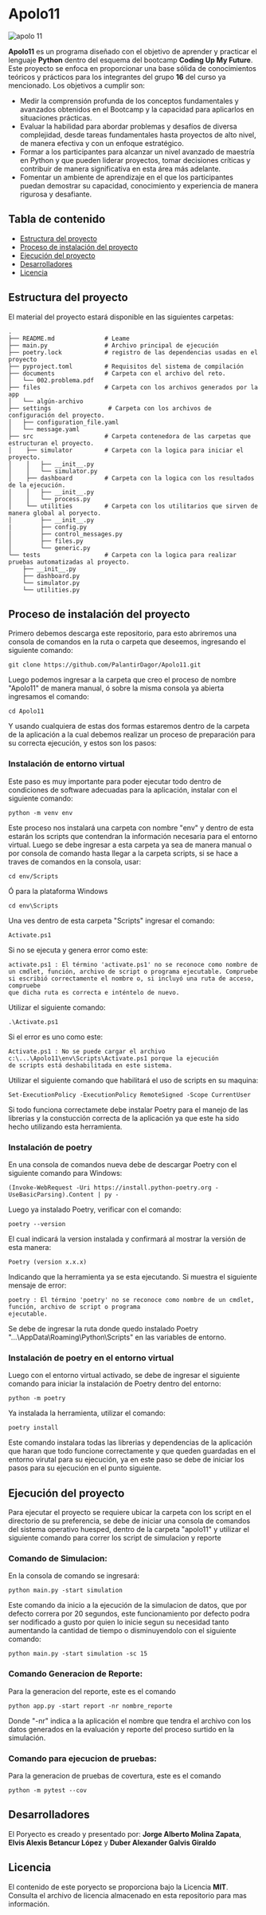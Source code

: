 # Apolo11
<img src="https://upload.wikimedia.org/wikipedia/commons/thumb/2/27/Apollo_11_insignia.png/800px-Apollo_11_insignia.png" alt="apolo 11" border="0"/>



**Apolo11** es un programa diseñado con el objetivo de aprender y practicar el lenguaje **Python** dentro del esquema del bootcamp **Coding Up My Future**. Este proyecto se enfoca en proporcionar una base sólida de conocimientos teóricos y prácticos para los integrantes del grupo **16** del curso ya mencionado. Los objetivos a cumplir son:

- Medir la comprensión profunda de los conceptos fundamentales y avanzados
obtenidos en el Bootcamp y la capacidad para aplicarlos en situaciones 
prácticas.
- Evaluar la habilidad para abordar problemas y desafíos de diversa complejidad, 
desde tareas fundamentales hasta proyectos de alto nivel, de manera efectiva y 
con un enfoque estratégico.
- Formar a los participantes para alcanzar un nivel avanzado de maestría en 
Python y que pueden liderar proyectos, tomar decisiones críticas y contribuir 
de manera significativa en esta área más adelante.
- Fomentar un ambiente de aprendizaje en el que los participantes puedan 
demostrar su capacidad, conocimiento y experiencia de manera rigurosa y 
desafiante.

## Tabla de contenido

- [Estructura del proyecto](#estructura-del-proyecto)
- [Proceso de instalación del proyecto](#proceso-de-instalación-del-proyecto)
- [Ejecución del proyecto](#ejecución-del-proyecto)
- [Desarrolladores](#desarrolladores)
- [Licencia](#licencia)

## Estructura del proyecto

El material del proyecto estará disponible en las siguientes carpetas: 


```linux
.
├── README.md              # Leame
├── main.py                # Archivo principal de ejecución
├── poetry.lock            # registro de las dependencias usadas en el proyecto
├── pyproject.toml         # Requisitos del sistema de compilación
├── documents              # Carpeta con el archivo del reto.
│   └── 002.problema.pdf
├── files                  # Carpeta con los archivos generados por la app 
│   └── algún-archivo
├── settings                # Carpeta con los archivos de configuración del proyecto.
│   ├── configuration_file.yaml
│   └── message.yaml
├── src                    # Carpeta contenedora de las carpetas que estructuran el proyecto.
│    ├── simulator         # Carpeta con la logica para iniciar el proyecto.
│    │   ├── __init__.py
│    │   └── simulator.py
│    ├── dashboard         # Carpeta con la logica con los resultados de la ejecución.
│    │   ├── __init__.py
│    │   └── process.py
│    └── utilities         # Carpeta con los utilitarios que sirven de manera global al poryecto.
│        ├── __init__.py
|        ├── config.py  
│        ├── control_messages.py
│        ├── files.py
│        └── generic.py
└── tests                  # Carpeta con la logica para realizar pruebas automatizadas al proyecto.
    ├── __init__.py
    ├── dashboard.py
    └── simulator.py 
    └── utilities.py          
```


## Proceso de instalación del proyecto

Primero debemos descarga este repositorio, para esto abriremos una consola de comandos en la ruta o carpeta que deseemos, ingresando el siguiente comando:
```
git clone https://github.com/PalantirDagor/Apolo11.git
```
Luego podemos ingresar a la carpeta que creo el proceso de nombre "Apolo11" de manera manual, ó sobre la misma consola ya abierta ingresamos el comando: 
```
cd Apolo11
```
Y usando cualquiera de estas dos formas estaremos dentro de la carpeta de la aplicación a la cual debemos realizar un proceso de preparación para su correcta ejecución, y estos son los pasos:

### Instalación de entorno virtual
Este paso es muy importante para poder ejecutar todo dentro de condiciones de software adecuadas para la aplicación, instalar con el siguiente comando:
```
python -m venv env
```
Este proceso nos instalará una carpeta con nombre "env" y dentro de esta estarán los scripts que contendran la información necesaria para el entorno virtual.
Luego se debe ingresar a esta carpeta ya sea de manera manual o por consola de comando hasta llegar a la carpeta scripts, si se hace a traves de comandos en la consola, usar:
```
cd env/Scripts
```
Ó para la plataforma Windows
```
cd env\Scripts
```
Una ves dentro de esta carpeta "Scripts" ingresar el comando:
```
Activate.ps1
```
Si no se ejecuta y genera error como este:
```
activate.ps1 : El término 'activate.ps1' no se reconoce como nombre de un cmdlet, función, archivo de script o programa ejecutable. Compruebe si escribió correctamente el nombre o, si incluyó una ruta de acceso, compruebe 
que dicha ruta es correcta e inténtelo de nuevo.
```
Utilizar el siguiente comando:
```
.\Activate.ps1
```
Si el error es uno como este:
```
Activate.ps1 : No se puede cargar el archivo c:\...\Apolo11\env\Scripts\Activate.ps1 porque la ejecución    
de scripts está deshabilitada en este sistema.
```
Utilizar el siguiente comando que habilitará el uso de scripts en su maquina:
```
Set-ExecutionPolicy -ExecutionPolicy RemoteSigned -Scope CurrentUser
```
Si todo funciona correctamete debe instalar Poetry para el manejo de las librerias y la constucción correcta de la aplicación ya que este ha sido hecho utilizando esta herramienta.

### Instalación de poetry
En una consola de comandos nueva debe de descargar Poetry con el siguiente comando para Windows:
```
(Invoke-WebRequest -Uri https://install.python-poetry.org -UseBasicParsing).Content | py -
```
Luego ya instalado Poetry, verificar con el comando:
```
poetry --version
```
El cual indicará la version instalada y confirmará al mostrar la versión de esta manera:
```
Poetry (version x.x.x)
```
Indicando que la herramienta ya se esta ejecutando. Si muestra el siguiente mensaje de error:
```
poetry : El término 'poetry' no se reconoce como nombre de un cmdlet, función, archivo de script o programa
ejecutable.
```
Se debe de  ingresar la ruta donde quedo instalado Poetry "...\AppData\Roaming\Python\Scripts" en las variables de entorno.

### Instalación de poetry en el entorno virtual
Luego con el entorno virtual activado, se debe de ingresar el siguiente comando para iniciar la instalación de Poetry dentro del entorno:
```
python -m poetry
```
Ya instalada la herramienta, utilizar el comando:
```
poetry install
```
Este comando instalara todas las librerias y dependencias de la aplicación que haran que todo funcione correctamente y que queden guardadas en el entorno virutal para su ejecución, ya en este paso se debe de iniciar los pasos para su ejecución en el punto siguiente.


## Ejecución del proyecto

Para ejecutar el proyecto se requiere ubicar la carpeta con los script en el directorio de su preferencia, se debe de iniciar una consola de comandos del sistema operativo huesped, dentro de la carpeta "apolo11" y utilizar el siguiente comando para correr los script de simulacion y reporte

### Comando de Simulacion:

En la consola de comando se ingresará:
```
python main.py -start simulation
```

Este comando da inicio a la ejecución de la simulacion de datos, que por defecto correra por 20 segundos, este funcionamiento por defecto podra ser nodificado a gusto por quien lo inicie segun su necesidad tanto aumentando la cantidad de tiempo o disminuyendolo con el siguiente comando:
```
python main.py -start simulation -sc 15
```

### Comando Generacion de Reporte:

Para la generacion del reporte, este es el comando
```
python app.py -start report -nr nombre_reporte
```
Donde "-nr" indica a la aplicación el nombre que tendra el archivo con los datos generados en la evaluación y reporte del proceso surtido en la simulación.

### Comando para ejecucion de pruebas:

Para la generacion de pruebas de covertura, este es el comando
```
python -m pytest --cov
```

## Desarrolladores 

El Poryecto es creado y presentado por: **Jorge Alberto Molina Zapata**, **Elvis Alexis Betancur López** y **Duber Alexander Galvis Giraldo**

## Licencia

El contenido de este poryecto se proporciona bajo la Licencia **MIT**. Consulta el archivo de licencia almacenado en esta repositorio para mas información.
